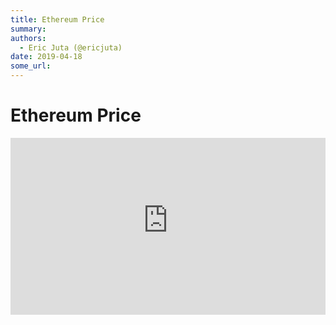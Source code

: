 ```yaml
---
title: Ethereum Price
summary: 
authors:
  - Eric Juta (@ericjuta)
date: 2019-04-18
some_url: 
---
```


# Ethereum Price

<div class="resp-container" style="position: relative; overflow: hidden; padding-top: 56.25%;">
<iframe style=" position: absolute; top: 0; left: 0; width: 100%; height: 100%; border: 0;" src="https://dwq4do82y8xi7.cloudfront.net/mediumwidgetembed/?symbols=ETHUSD" width="800px" height="600px"></iframe>
</div>
